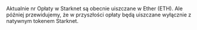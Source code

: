 Aktualnie nr Opłaty w Starknet są obecnie uiszczane w Ether (ETH). Ale później przewidujemy, że w przyszłości opłaty będą uiszczane wyłącznie z natywnym tokenem Starknet.